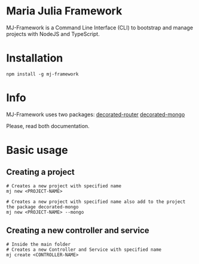 # Maria Julia Framework

MJ-Framework is a Command Line Interface (CLI) to bootstrap and manage projects with NodeJS and TypeScript.

# Installation

```
npm install -g mj-framework
```

# Info

MJ-Framework uses two packages:
[decorated-router](https://www.npmjs.com/package/decorated-router)
[decorated-mongo](https://www.npmjs.com/package/decorated-mongo)

Please, read both documentation.

# Basic usage

## Creating a project

```
# Creates a new project with specified name
mj new <PROJECT-NAME>

# Creates a new project with specified name also add to the project the package decorated-mongo
mj new <PROJECT-NAME> --mongo
```

## Creating a new controller and service

```
# Inside the main folder
# Creates a new Controller and Service with specified name
mj create <CONTROLLER-NAME>
```